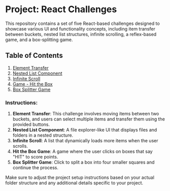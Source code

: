 # Project: React Challenges

This repository contains a set of five React-based challenges designed to showcase various UI and functionality concepts, including item transfer between buckets, nested list structures, infinite scrolling, a reflex-based game, and a box-splitting game.

## Table of Contents
1. [Element Transfer](#element-transfer)
2. [Nested List Component](#nested-list-component)
3. [Infinite Scroll](#infinite-scroll)
4. [Game - Hit the Box](#game-hit-the-box)
5. [Box Splitter Game](#box-splitter-game)


### Instructions:
1. **Element Transfer**: This challenge involves moving items between two buckets, and users can select multiple items and transfer them using the provided buttons.
2. **Nested List Component**: A file explorer-like UI that displays files and folders in a nested structure.
3. **Infinite Scroll**: A list that dynamically loads more items when the user scrolls.
4. **Hit the Box Game**: A game where the user clicks on boxes that say "HIT" to score points.
5. **Box Splitter Game**: Click to split a box into four smaller squares and continue the process.

Make sure to adjust the project setup instructions based on your actual folder structure and any additional details specific to your project.
